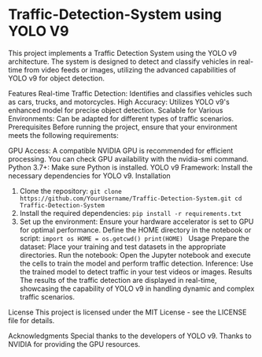 # Traffic-Detection-System using YOLO V9
This project implements a Traffic Detection System using the YOLO v9 architecture. The system is designed to detect and classify vehicles in real-time from video feeds or images, utilizing the advanced capabilities of YOLO v9 for object detection.

Features
Real-time Traffic Detection: Identifies and classifies vehicles such as cars, trucks, and motorcycles.
High Accuracy: Utilizes YOLO v9's enhanced model for precise object detection.
Scalable for Various Environments: Can be adapted for different types of traffic scenarios.
Prerequisites
Before running the project, ensure that your environment meets the following requirements:

GPU Access: A compatible NVIDIA GPU is recommended for efficient processing. You can check GPU availability with the nvidia-smi command.
Python 3.7+: Make sure Python is installed.
YOLO v9 Framework: Install the necessary dependencies for YOLO v9.
Installation
1. Clone the repository:
`git clone https://github.com/YourUsername/Traffic-Detection-System.git
cd Traffic-Detection-System`
2. Install the required dependencies:
`pip install -r requirements.txt`
3. Set up the environment:
Ensure your hardware accelerator is set to GPU for optimal performance.
Define the HOME directory in the notebook or script:
`import os
HOME = os.getcwd()
print(HOME)
`
Usage
Prepare the dataset: Place your training and test datasets in the appropriate directories.
Run the notebook: Open the Jupyter notebook and execute the cells to train the model and perform traffic detection.
Inference: Use the trained model to detect traffic in your test videos or images.
Results
The results of the traffic detection are displayed in real-time, showcasing the capability of YOLO v9 in handling dynamic and complex traffic scenarios.

License
This project is licensed under the MIT License - see the LICENSE file for details.

Acknowledgments
Special thanks to the developers of YOLO v9.
Thanks to NVIDIA for providing the GPU resources.


